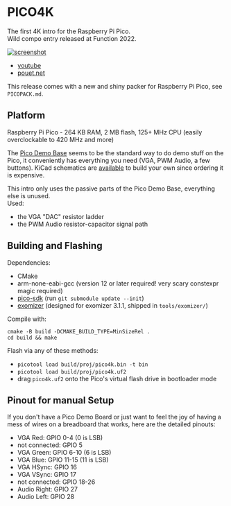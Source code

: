 # PICO4K

The first 4K intro for the Raspberry Pi Pico.  
Wild compo entry released at Function 2022.

[![screenshot](https://content.pouet.net/files/screenshots/00092/00092223.png)](https://youtu.be/p3JvfWUPL2M)

- [youtube](https://youtu.be/p3JvfWUPL2M)
- [pouet.net](https://www.pouet.net/prod.php?which=92223)

This release comes with a new and shiny packer for Raspberry Pi Pico, see
`PICOPACK.md`.

## Platform

Raspberry Pi Pico - 264 KB RAM, 2 MB flash, 125+ MHz CPU (easily overclockable
to 420 MHz and more)

The [Pico Demo Base](https://shop.pimoroni.com/products/pimoroni-pico-vga-demo-base)
seems to be the standard way to do demo stuff on the Pico, it conveniently has
everything you need (VGA, PWM Audio, a few buttons). KiCad schematics are
[available](https://datasheets.raspberrypi.org/rp2040/VGA-KiCAD.zip) to build
your own since ordering it is expensive.

This intro only uses the passive parts of the Pico Demo Base, everything else
is unused.  
Used:
- the VGA "DAC" resistor ladder
- the PWM Audio resistor-capacitor signal path

## Building and Flashing

Dependencies:

- CMake
- arm-none-eabi-gcc (version 12 or later required! very scary constexpr magic required)
- [pico-sdk](https://github.com/raspberrypi/pico-sdk) (run `git submodule update --init`)
- [exomizer](https://bitbucket.org/magli143/exomizer) (designed for exomizer 3.1.1, shipped in `tools/exomizer/`)

Compile with:

```
cmake -B build -DCMAKE_BUILD_TYPE=MinSizeRel .
cd build && make
```

Flash via any of these methods:

- `picotool load build/proj/pico4k.bin -t bin`
- `picotool load build/proj/pico4k.uf2`
- drag `pico4k.uf2` onto the Pico's virtual flash drive in bootloader mode

## Pinout for manual Setup

If you don't have a Pico Demo Board or just want to feel the joy of having a
mess of wires on a breadboard that works, here are the detailed pinouts:

- VGA Red: GPIO 0-4 (0 is LSB)
- not connected: GPIO 5
- VGA Green: GPIO 6-10 (6 is LSB)
- VGA Blue: GPIO 11-15 (11 is LSB)
- VGA HSync: GPIO 16
- VGA VSync: GPIO 17
- not connected: GPIO 18-26
- Audio Right: GPIO 27
- Audio Left: GPIO 28
